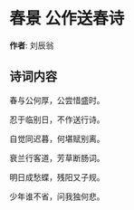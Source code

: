 # 春景 公作送春诗

**作者**: 刘辰翁

## 诗词内容

春与公何厚，公尝惜盛时。

忍于临别日，不作送行诗。

自觉同迟暮，何堪赋别离。

衰兰行客道，芳草断肠词。

明日成愁蝶，残阳又子规。

少年谁不省，问我独何悲。

